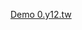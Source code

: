 [Demo 0.y12.tw](http://0.y12.tw/bitcoin/btc-addr-gen/#!/L5bpVhyHuAgTNMpkAyRMhN5Mjrv7XUSvisMuoZiP1KJBSjYCKe9V)
